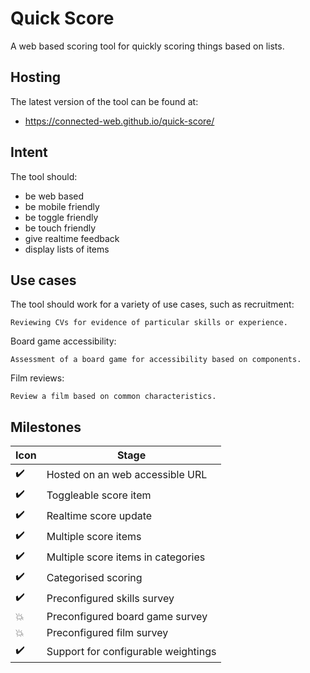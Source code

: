# Quick Score

A web based scoring tool for quickly scoring things based on lists.

## Hosting

The latest version of the tool can be found at:

-   <https://connected-web.github.io/quick-score/>

## Intent

The tool should:

-   be web based
-   be mobile friendly
-   be toggle friendly
-   be touch friendly
-   give realtime feedback
-   display lists of items

## Use cases

The tool should work for a variety of use cases, such as recruitment:

```
Reviewing CVs for evidence of particular skills or experience.
```

Board game accessibility:
```
Assessment of a board game for accessibility based on components.
```

Film reviews:
```
Review a film based on common characteristics.
```

## Milestones

| Icon               | Stage                               |
| ------------------ | ----------------------------------- |
| :heavy_check_mark: | Hosted on an web accessible URL     |
| :heavy_check_mark: | Toggleable score item               |
| :heavy_check_mark: | Realtime score update               |
| :heavy_check_mark: | Multiple score items                |
| :heavy_check_mark: | Multiple score items in categories  |
| :heavy_check_mark: | Categorised scoring                 |
| :heavy_check_mark: | Preconfigured skills survey         |
| :boom:             | Preconfigured board game survey     |
| :boom:             | Preconfigured film survey           |
| :heavy_check_mark: | Support for configurable weightings |
